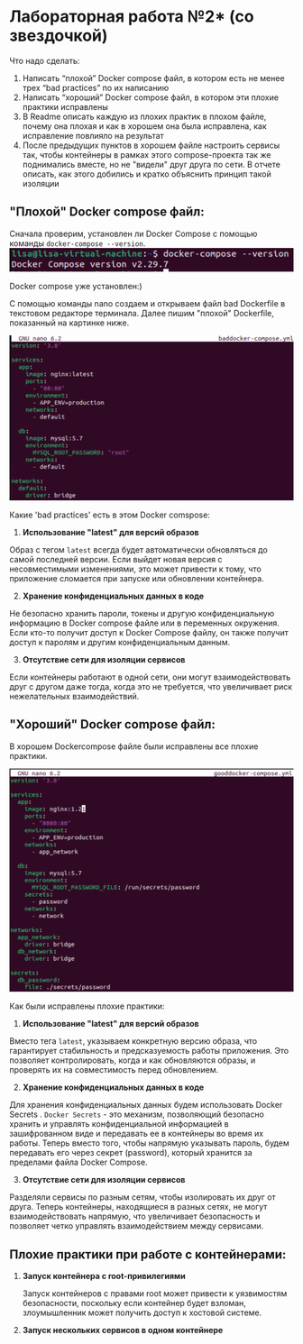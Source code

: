 # Лабораторная работа №2* (со звездочкой)
Что надо сделать:
1. Написать “плохой” Docker compose файл, в котором есть не менее трех “bad practices” по их написанию
2. Написать “хороший” Docker compose файл, в котором эти плохие практики исправлены
3. В Readme описать каждую из плохих практик в плохом файле, почему она плохая и как в хорошем она была исправлена, как исправление повлияло на результат
4. После предыдущих пунктов в хорошем файле настроить сервисы так, чтобы контейнеры в рамках этого compose-проекта так же поднимались вместе, но не "видели" друг друга по сети. В отчете описать, как этого добились и кратко объяснить принцип такой изоляции



## "Плохой" Docker compose файл:
Сначала проверим, установлен ли Docker Compose с помощью команды `docker-compose --version`.
![Image alt](https://github.com/lisalaktionova/itmo_devops-clouds/blob/main/DevOps/Laba_2*/check%20docker%20compose.png)

Docker compose уже установлен:)

С помощью команды nano создаем и открываем файл bad Dockerfile в текстовом редакторе терминала. Далее пишим "плохой" Dockerfile, показанный на картинке ниже.

![Image alt](https://github.com/lisalaktionova/itmo_devops-clouds/blob/main/DevOps/Laba_2*/bad.png)

Какие 'bad practices' есть в этом Docker comspose:
1. **Использование "latest" для версий образов**

Образ с тегом `latest` всегда будет автоматически обновляться до самой последней версии. Если выйдет новая версия с несовместимыми изменениями, это может привести к тому, что приложение сломается при запуске или обновлении контейнера.

2. **Хранение конфиденциальных данных в коде**

Не безопасно хранить пароли, токены и другую конфиденциальную информацию в Docker compose файле или в переменных окружения. Если кто-то получит доступ к Docker Compose файлу, он также получит доступ к паролям и другим конфиденциальным данным.

3. **Отсутствие сети для изоляции сервисов**

Если контейнеры работают в одной сети, они могут взаимодействовать друг с другом даже тогда, когда это не требуется, что увеличивает риск нежелательных взаимодействий.

  
## "Хороший" Docker compose файл:
В хорошем Dockercompose файле были исправлены все плохие практики.

![Image alt](https://github.com/lisalaktionova/itmo_devops-clouds/blob/main/DevOps/Laba_2*/good.png)

Как были исправлены плохие практики:

1. **Использование "latest" для версий образов**

Вместо тега `latest`, указываем конкретную версию образа,  что гарантирует стабильность и предсказуемость работы приложения. Это позволяет контролировать, когда и как обновляются образы, и проверять их на совместимость перед обновлением.

2. **Хранение конфиденциальных данных в коде**

Для хранения конфиденциальных данных будем использовать Docker Secrets . `Docker Secrets` - это механизм, позволяющий безопасно хранить и управлять конфиденциальной информацией в зашифрованном виде и передавать ее в контейнеры во время их работы. Теперь вместо того, чтобы напрямую указывать пароль, будем передавать его через секрет (password), который хранится за пределами файла Docker Compose.

3. **Отсутствие сети для изоляции сервисов**

Разделяли сервисы по разным сетям, чтобы изолировать их друг от друга. Теперь контейнеры, находящиеся в разных сетях, не могут взаимодействовать напрямую, что увеличивает безопасность и позволяет четко управлять взаимодействием между сервисами. 
     

## Плохие практики при работе с контейнерами:

1. **Запуск контейнера с root-привилегиями**

     Запуск контейнеров с правами root может привести к уязвимостям безопасности, поскольку если контейнер будет взломан, злоумышленник может получить доступ к хостовой системе.

2. **Запуск нескольких сервисов в одном контейнере**
   
